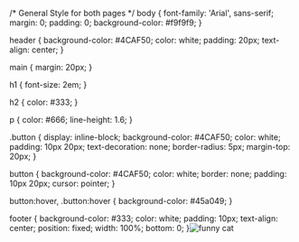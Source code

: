 /* General Style for both pages */
body {
    font-family: 'Arial', sans-serif;
    margin: 0;
    padding: 0;
    background-color: #f9f9f9;
}

header {
    background-color: #4CAF50;
    color: white;
    padding: 20px;
    text-align: center;
}

main {
    margin: 20px;
}

h1 {
    font-size: 2em;
}

h2 {
    color: #333;
}

p {
    color: #666;
    line-height: 1.6;
}

.button {
    display: inline-block;
    background-color: #4CAF50;
    color: white;
    padding: 10px 20px;
    text-decoration: none;
    border-radius: 5px;
    margin-top: 20px;
}

button {
    background-color: #4CAF50;
    color: white;
    border: none;
    padding: 10px 20px;
    cursor: pointer;
}

button:hover, .button:hover {
    background-color: #45a049;
}

footer {
    background-color: #333;
    color: white;
    padding: 10px;
    text-align: center;
    position: fixed;
    width: 100%;
    bottom: 0;
}![funny cat](https://github.com/user-attachments/assets/d0ba3046-050f-4f3e-a5ca-8a197bd9617e)

